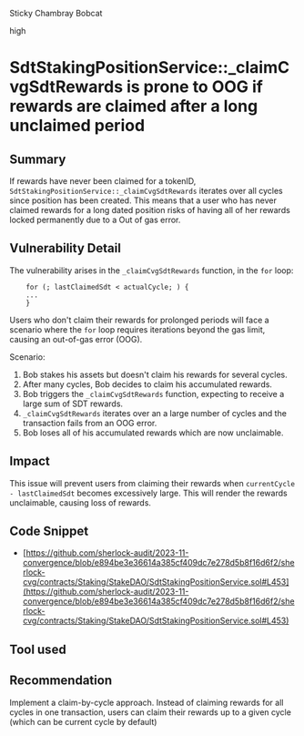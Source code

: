 Sticky Chambray Bobcat

high

# SdtStakingPositionService::_claimCvgSdtRewards is prone to OOG if rewards are claimed after a long unclaimed period

## Summary

If rewards have never been claimed for a tokenID, `SdtStakingPositionService::_claimCvgSdtRewards` iterates over all cycles since position has been created. This means that a user who has never claimed rewards for a long dated position risks of having all of her rewards locked permanently due to a Out of gas error.

## Vulnerability Detail

The vulnerability arises in the `_claimCvgSdtRewards` function, in the `for` loop:

```solidity
    for (; lastClaimedSdt < actualCycle; ) {
    ...
    }
```

Users who don't claim their rewards for prolonged periods will face a scenario where the `for` loop requires iterations beyond the gas limit, causing an out-of-gas error (OOG).

Scenario:

1. Bob stakes his assets but doesn't claim his rewards for several cycles.
2. After many cycles, Bob decides to claim his accumulated rewards.
3. Bob triggers the `_claimCvgSdtRewards` function, expecting to receive a large sum of SDT rewards.
4. `_claimCvgSdtRewards` iterates over an a large number of cycles and the transaction fails from an OOG error.
5. Bob loses all of his accumulated rewards which are now unclaimable.

## Impact

This issue will prevent users from claiming their rewards when `currentCycle - lastClaimedSdt` becomes excessively large. This will render the rewards unclaimable, causing loss of rewards.

## Code Snippet

- [https://github.com/sherlock-audit/2023-11-convergence/blob/e894be3e36614a385cf409dc7e278d5b8f16d6f2/sherlock-cvg/contracts/Staking/StakeDAO/SdtStakingPositionService.sol#L453](https://github.com/sherlock-audit/2023-11-convergence/blob/e894be3e36614a385cf409dc7e278d5b8f16d6f2/sherlock-cvg/contracts/Staking/StakeDAO/SdtStakingPositionService.sol#L453)

## Tool used

## Recommendation

Implement a claim-by-cycle approach. Instead of claiming rewards for all cycles in one transaction, users can claim their rewards up to a given cycle (which can be current cycle by default)